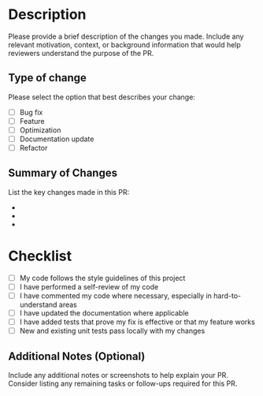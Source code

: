 # Description

Please provide a brief description of the changes you made. Include any relevant motivation, context, or background information that would help reviewers understand the purpose of the PR.

## Type of change

Please select the option that best describes your change:

- [ ] Bug fix
- [ ] Feature 
- [ ] Optimization 
- [ ] Documentation update
- [ ] Refactor

## Summary of Changes

List the key changes made in this PR:

- 
- 
- 

# Checklist

- [ ] My code follows the style guidelines of this project
- [ ] I have performed a self-review of my code
- [ ] I have commented my code where necessary, especially in hard-to-understand areas
- [ ] I have updated the documentation where applicable
- [ ] I have added tests that prove my fix is effective or that my feature works
- [ ] New and existing unit tests pass locally with my changes

## Additional Notes (Optional)

Include any additional notes or screenshots to help explain your PR. Consider listing any remaining tasks or follow-ups required for this PR.
